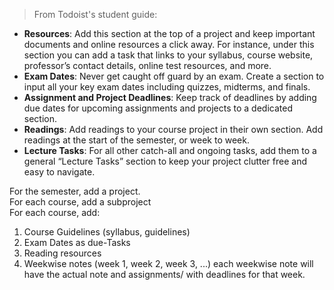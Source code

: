 > From Todoist's student guide:   

- **Resources**: Add this section at the top of a project and keep important documents and online resources a click away. For instance, under this section you can add a task that links to your syllabus, course website, professor’s contact details, online test resources, and more.   
- **Exam Dates**: Never get caught off guard by an exam. Create a section to input all your key exam dates including quizzes, midterms, and finals.   
- **Assignment and Project Deadlines**: Keep track of deadlines by adding due dates for upcoming assignments and projects to a dedicated section.   
- **Readings**: Add readings to your course project in their own section. Add readings at the start of the semester, or week to week.   
- **Lecture Tasks**: For all other catch-all and ongoing tasks, add them to a general “Lecture Tasks” section to keep your project clutter free and easy to navigate.   
   
For the semester, add a project.   
For each course, add a subproject   
For each course, add:   
1. Course Guidelines (syllabus, guidelines)   
2. Exam Dates as due-Tasks   
3. Reading resources   
4. Weekwise notes (week 1, week 2, week 3, ...) each weekwise note will have the actual note and assignments/ with deadlines for that week.   
   
   
